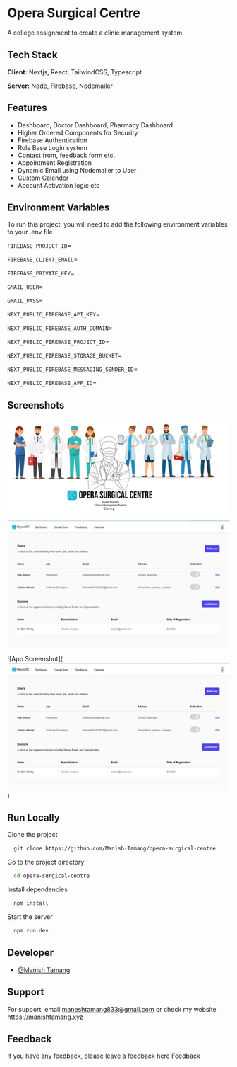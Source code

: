 
# Opera Surgical Centre

A college assignment to create a clinic management system.


## Tech Stack

**Client:** Nextjs, React, TailwindCSS, Typescript

**Server:** Node, Firebase, Nodemailer


## Features

- Dashboard, Doctor Dashboard, Pharmacy Dashboard
- Higher Ordered Components for Security
- Firebase Authentication
- Role Base Login system
- Contact from, feedback form etc.
- Appointment Registration
- Dynamic Email using Nodemailer to User
- Custom Calender 
- Account Activation logic etc

## Environment Variables

To run this project, you will need to add the following environment variables to your .env file

`FIREBASE_PROJECT_ID`=

`FIREBASE_CLIENT_EMAIL`=

`FIREBASE_PRIVATE_KEY`=

`GMAIL_USER`=

`GMAIL_PASS`=

`NEXT_PUBLIC_FIREBASE_API_KEY`=

`NEXT_PUBLIC_FIREBASE_AUTH_DOMAIN`=

`NEXT_PUBLIC_FIREBASE_PROJECT_ID`=

`NEXT_PUBLIC_FIREBASE_STORAGE_BUCKET`=

`NEXT_PUBLIC_FIREBASE_MESSAGING_SENDER_ID`=

`NEXT_PUBLIC_FIREBASE_APP_ID`=



## Screenshots

![App Screenshot](https://github.com/Manish-Tamang/opera-surgical-centre/blob/main/src/images/banner.png?raw=true)

![App Screenshot](https://github.com/Manish-Tamang/opera-surgical-centre/blob/main/src/images/Screenshot%202024-08-14%20072850.png?raw=true)

![App Screenshot](![App Screenshot](https://github.com/Manish-Tamang/opera-surgical-centre/blob/main/src/images/Screenshot%202024-08-14%20072850.png?raw=true))
## Run Locally

Clone the project

```bash
  git clone https://github.com/Manish-Tamang/opera-surgical-centre
```

Go to the project directory

```bash
  cd opera-surgical-centre
```

Install dependencies

```bash
  npm install
```

Start the server

```bash
  npm run dev
```


## Developer

- [@Manish Tamang](https://github.com/Manish-Tamang)


## Support

For support, email maneshtamang833@gmail.com or check my website https://manishtamang.xyz


## Feedback

If you have any feedback, please leave a feedback here [Feedback](https://manishtamang.xyz/contact)

